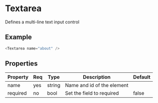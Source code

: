 # Textarea
Defines a multi-line text input control

## Example

```javascript
<Textarea name="about" />
```

## Properties

| Property         | Req   | Type       | Description                            | Default   |
| ---------------- | ----- | ---------- | -------------------------------------- | --------- |
| name             | yes   | string     | Name and id of the element             |           |
| required         | no    | bool       | Set the field to required              | false     |

